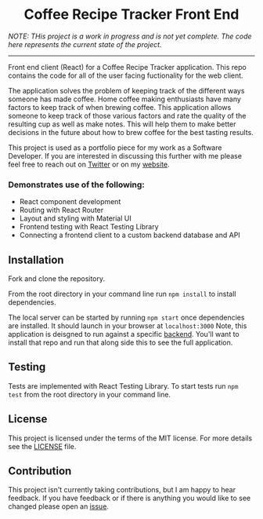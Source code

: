<h1 align="center">
    Coffee Recipe Tracker Front End
</h1>

*NOTE: THis project is a work in progress and is not yet complete. The code here represents the current state of the project.*

---

Front end client (React) for a Coffee Recipe Tracker application. This repo contains the code for all of the user facing fuctionality for the web client.

The application solves the problem of keeping track of the different ways someone has made coffee. Home coffee making enthusiasts have many factors to keep track of when brewing coffee. This application allows someone to keep track of those various factors and rate the quality of the resulting cup as well as make notes. This will help them to make better decisions in the future about how to brew coffee for the best tasting results.

This project is used as a portfolio piece for my work as a Software Developer. If you are interested in discussing this further with me please feel free to reach out on [Twitter](https://twitter.com/daveskull81) or on my [website](https://www.daveinden.com).

### Demonstrates use of the following:  

* React component development
* Routing with React Router
* Layout and styling with Material UI
* Frontend testing with React Testing Library
* Connecting a frontend client to a custom backend database and API

## Installation

Fork and clone the repository.  

From the root directory in your command line run `npm install` to install dependencies.  

The local server can be started by running `npm start` once dependencies are installed. It should launch in your browser at `localhost:3000`
Note, this application is deisgned to run against a specific [backend](https://github.com/daveskull81/coffee-recipe-tracker-api). You'll want to install that repo and run that along side this to see the full application.

## Testing

Tests are implemented with React Testing Library. To start tests run `npm test` from the root directory in your command line.

## License

This project is licensed under the terms of the MIT license. For more details see the [LICENSE](https://github.com/daveskull81/coffee-recipe-tracker-front-end/blob/master/LICENSE) file.

## Contribution
This project isn't currently taking contributions, but I am happy to hear feedback. If you have feedback or if there is anything you would like to see changed please open an [issue](https://github.com/daveskull81/coffee-recipe-tracker-front-end/issues).
